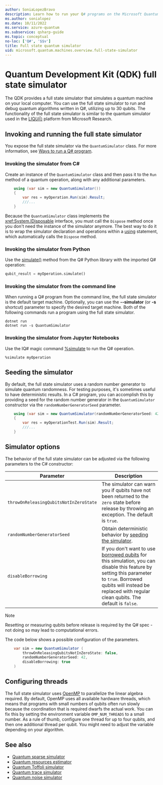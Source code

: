```yaml
---
author: SoniaLopezBravo
description: Learn how to run your Q# programs on the Microsoft Quantum Development Kit full state simulator.
ms.author: sonialopez
ms.date: 10/11/2022
ms.service: azure-quantum
ms.subservice: qsharp-guide
ms.topic: conceptual
no-loc: ['Q#', '$$v']
title: Full state quantum simulator 
uid: microsoft.quantum.machines.overview.full-state-simulator
---
```


# Quantum Development Kit (QDK) full state simulator

The QDK provides a full state simulator that simulates a quantum machine on your local computer. You can use the full state simulator to run and debug quantum algorithms written in Q#, utilizing up to 30 qubits. The functionality of the full state simulator is similar to the quantum simulator used in the [LIQ$Ui|\rangle$](http://stationq.github.io/Liquid/) platform from Microsoft Research.

## Invoking and running the full state simulator

You expose the full state simulator via the `QuantumSimulator` class. For more information, see [Ways to run a Q# program](xref:microsoft.quantum.user-guide-qdk.overview.host-programs).

### Invoking the simulator from C\#

Create an instance of the `QuantumSimulator` class and then pass it to the `Run` method
of a quantum operation, along with any additional parameters.

```csharp
    using (var sim = new QuantumSimulator())
    {
        var res = myOperation.Run(sim).Result;
        ///...
    }
```

Because the `QuantumSimulator` class implements the <xref:System.IDisposable> interface, you must call the `Dispose` method once you don't need the instance of the simulator anymore. The best way to do it is to wrap the simulator declaration and operations within a [using](/dotnet/csharp/language-reference/keywords/using-statement) statement, which automatically calls the `Dispose` method.

### Invoking the simulator from Python

Use the [simulate()](/python/qsharp-core/qsharp.loader.qsharpcallable) method from the Q# Python library with the imported Q# operation:

```python
qubit_result = myOperation.simulate()
```

### Invoking the simulator from the command line

When running a Q# program from the command line, the full state simulator is the default target machine. Optionally, you can use the **--simulator** (or **-s** shortcut) parameter to specify the desired target machine. Both of the following commands run a program using the full state simulator.

```dotnetcli
dotnet run
dotnet run -s QuantumSimulator
```

### Invoking the simulator from Jupyter Notebooks

Use the IQ# magic command [%simulate](xref:microsoft.quantum.iqsharp.magic-ref.simulate) to run the Q# operation.

```qsharp
%simulate myOperation
```

## Seeding the simulator

By default, the full state simulator uses a random number generator to simulate quantum randomness. For testing purposes, it's sometimes useful to have deterministic results. In a C# program, you can accomplish this by providing a seed for the random number generator in the `QuantumSimulator` constructor via the `randomNumberGeneratorSeed` parameter.

```csharp
    using (var sim = new QuantumSimulator(randomNumberGeneratorSeed: 42))
    {
        var res = myOperationTest.Run(sim).Result;
        ///...
    }
```

## Simulator options

The behavior of the full state simulator can be adjusted via the following parameters to the C# constructor:

|Parameter|Description|
|------|-------|
|`throwOnReleasingQubitsNotInZeroState`| The simulator can warn you if qubits have not been returned to the `zero` state before release by throwing an exception. The default is `true`.|
|`randomNumberGeneratorSeed`| Obtain deterministic behavior by [seeding the simulator](#seeding-the-simulator).|
|`disableBorrowing`| If you don't want to use [borrowed qubits](xref:microsoft.quantum.qsharp.quantummemorymanagement#borrow-statement) for this simulation, you can disable this feature by setting this parameter to `true`. Borrowed qubits will instead be replaced with regular clean qubits. The default is `false`.|

> [!NOTE]
> Resetting or measuring qubits before release is required by the Q# spec - not doing so may lead to computational errors. 

The code below shows a possible configuration of the parameters.

```csharp
    var sim = new QuantumSimulator (
        throwOnReleasingQubitsNotInZeroState: false,
        randomNumberGeneratorSeed: 42,
        disableBorrowing: true
    )
```

## Configuring threads

The full state simulator uses [OpenMP](http://www.openmp.org/) to parallelize the linear algebra required. By default, OpenMP uses all available hardware threads, which means that programs with small numbers of qubits often run slowly because the coordination that is required dwarfs the actual work. You can fix this by setting the environment variable `OMP_NUM_THREADS` to a small number. As a rule of thumb, configure one thread for up to four qubits, and then one additional thread per qubit. You might need to adjust the variable depending on your algorithm.

## See also

- [Quantum sparse simulator](xref:microsoft.quantum.machines.overview.sparse-simulator)
- [Quantum resources estimator](xref:microsoft.quantum.machines.overview.resources-estimator)
- [Quantum Toffoli simulator](xref:microsoft.quantum.machines.overview.toffoli-simulator)
- [Quantum trace simulator](xref:microsoft.quantum.machines.overview.qc-trace-simulator.intro)
- [Quantum noise simulator](xref:microsoft.quantum.machines.overview.noise-simulator)
